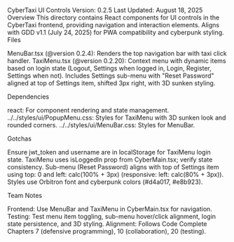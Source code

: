 CyberTaxi UI Controls
Version: 0.2.5 Last Updated: August 18, 2025
Overview
This directory contains React components for UI controls in the CyberTaxi frontend, providing navigation and interaction elements. Aligns with GDD v1.1 (July 24, 2025) for PWA compatibility and cyberpunk styling.
Files

MenuBar.tsx (@version 0.2.4): Renders the top navigation bar with taxi click handler.
TaxiMenu.tsx (@version 0.2.20): Context menu with dynamic items based on login state (Logout, Settings when logged in, Login, Register, Settings when not). Includes Settings sub-menu with "Reset Password" aligned at top of Settings item, shifted 3px right, with 3D sunken styling.

Dependencies

react: For component rendering and state management.
../../styles/ui/PopupMenu.css: Styles for TaxiMenu with 3D sunken look and rounded corners.
../../styles/ui/MenuBar.css: Styles for MenuBar.

Gotchas

Ensure jwt_token and username are in localStorage for TaxiMenu login state.
TaxiMenu uses isLoggedIn prop from CyberMain.tsx; verify state consistency.
Sub-menu (Reset Password) aligns with top of Settings item using top: 0 and left: calc(100% + 3px) (responsive: left: calc(80% + 3px)).
Styles use Orbitron font and cyberpunk colors (#d4a017, #e8b923).

Team Notes

Frontend: Use MenuBar and TaxiMenu in CyberMain.tsx for navigation.
Testing: Test menu item toggling, sub-menu hover/click alignment, login state persistence, and 3D styling.
Alignment: Follows Code Complete Chapters 7 (defensive programming), 10 (collaboration), 20 (testing).

